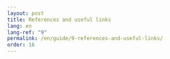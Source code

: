 ```yaml
---
layout: post
title: References and useful links
lang: en
lang-ref: "9"
permalink: /en/guide/9-references-and-useful-links/
order: 16
---
```

